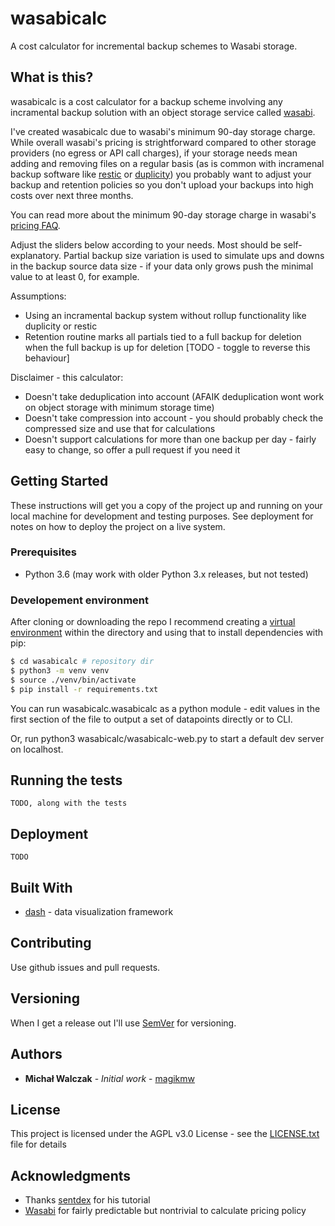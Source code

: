 # wasabicalc

A cost calculator for incremental backup schemes to Wasabi storage.

## What is this?

wasabicalc is a cost calculator for a backup scheme involving any incramental backup solution with an object storage service called [wasabi](https://wasabi.com/).

I've created wasabicalc due to wasabi's minimum 90-day storage charge. While overall wasabi's pricing is strightforward compared to other storage providers (no egress or API call charges), if your storage needs mean adding and removing files on a regular basis (as is common with incramenal backup software like [restic](https://restic.net/) or [duplicity](http://duplicity.nongnu.org/)) you probably want to adjust your backup and retention policies so you don't upload your backups into high costs over next three months.

You can read more about the minimum 90-day storage charge in wasabi's [pricing FAQ](https://wasabi.com/pricing/pricing-faqs/).

Adjust the sliders below according to your needs. Most should be self-explanatory. Partial backup size variation is used to simulate ups and downs in the backup source data size - if your data only grows push the minimal value to at least 0, for example.

Assumptions:
- Using an incramental backup system without rollup functionality like duplicity or restic
- Retention routine marks all partials tied to a full backup for deletion when the full backup is up for deletion [TODO - toggle to reverse this behaviour]

Disclaimer - this calculator:
- Doesn't take deduplication into account (AFAIK deduplication wont work on object storage with minimum storage time)
- Doesn't take compression into account - you should probably check the compressed size and use that for calculations
- Doesn't support calculations for more than one backup per day - fairly easy to change, so offer a pull request if you need it

## Getting Started

These instructions will get you a copy of the project up and running on your local machine for development and testing purposes. See deployment for notes on how to deploy the project on a live system.

### Prerequisites

* Python 3.6 (may work with older Python 3.x releases, but not tested)

### Developement environment

After cloning or downloading the repo I recommend creating a [virtual environment](https://docs.python.org/3.6/tutorial/venv.html) within the directory and using that to install dependencies with pip:

``` bash
$ cd wasabicalc # repository dir
$ python3 -m venv venv
$ source ./venv/bin/activate
$ pip install -r requirements.txt
```

You can run wasabicalc.wasabicalc as a python module - edit values in the first section of the file to output a set of datapoints directly or to CLI.

Or, run python3 wasabicalc/wasabicalc-web.py to start a default dev server on localhost.

## Running the tests

```
TODO, along with the tests
```

## Deployment

```
TODO
```

## Built With

* [dash](https://dash.plot.ly/) - data visualization framework

## Contributing

Use github issues and pull requests.

## Versioning

When I get a release out I'll use [SemVer](http://semver.org/) for versioning.

## Authors

* **Michał Walczak** - *Initial work* - [magikmw](https://github.com/magikmw)

## License

This project is licensed under the AGPL v3.0 License - see the [LICENSE.txt](LICENSE.txt) file for details

## Acknowledgments

* Thanks [sentdex](https://www.youtube.com/watch?v=wv2MXJIdKRY) for his tutorial
* [Wasabi](https://wasabi.com/) for fairly predictable but nontrivial to calculate pricing policy
